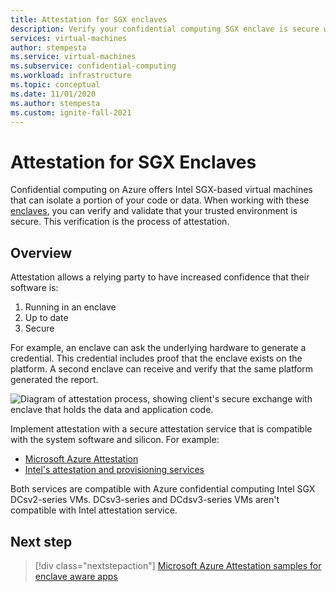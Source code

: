 ```yaml
---
title: Attestation for SGX enclaves
description: Verify your confidential computing SGX enclave is secure with attestation.
services: virtual-machines
author: stempesta
ms.service: virtual-machines
ms.subservice: confidential-computing
ms.workload: infrastructure
ms.topic: conceptual
ms.date: 11/01/2020
ms.author: stempesta
ms.custom: ignite-fall-2021
---
```


# Attestation for SGX Enclaves

Confidential computing on Azure offers Intel SGX-based virtual machines that can isolate a portion of your code or data. When working with these [enclaves](confidential-computing-enclaves.md), you can verify and validate that your trusted environment is secure. This verification is the process of attestation. 

## Overview 

Attestation allows a relying party to have increased confidence that their software is:

1. Running in an enclave
1. Up to date
1. Secure

For example, an enclave can ask the underlying hardware to generate a credential. This credential includes proof that the enclave exists on the platform. A second enclave can receive and verify that the same platform generated the report.

![Diagram of attestation process, showing client's secure exchange with enclave that holds the data and application code.](media/attestation/attestation.png)

Implement attestation with a secure attestation service that is compatible with the system software and silicon. For example:

- [Microsoft Azure Attestation](../attestation/overview.md) 
- [Intel's attestation and provisioning services](https://software.intel.com/sgx/attestation-services)


Both services are compatible with Azure confidential computing Intel SGX DCsv2-series VMs. DCsv3-series and DCdsv3-series VMs aren't compatible with Intel attestation service. 

## Next step

> [!div class="nextstepaction"]
> [Microsoft Azure Attestation samples for enclave aware apps](/samples/azure-samples/microsoft-azure-attestation/sample-code-for-intel-sgx-attestation-using-microsoft-azure-attestation/)
